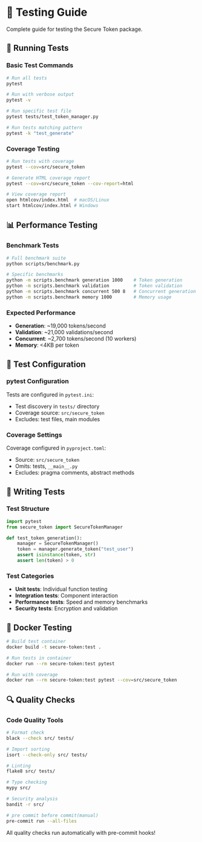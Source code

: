 # 🧪 Testing Guide

Complete guide for testing the Secure Token package.

## 🚀 Running Tests

### Basic Test Commands
```bash
# Run all tests
pytest

# Run with verbose output
pytest -v

# Run specific test file
pytest tests/test_token_manager.py

# Run tests matching pattern
pytest -k "test_generate"
```

### Coverage Testing
```bash
# Run tests with coverage
pytest --cov=src/secure_token

# Generate HTML coverage report
pytest --cov=src/secure_token --cov-report=html

# View coverage report
open htmlcov/index.html  # macOS/Linux
start htmlcov/index.html # Windows
```

## 📊 Performance Testing

### Benchmark Tests
```bash
# Full benchmark suite
python scripts/benchmark.py

# Specific benchmarks
python -m scripts.benchmark generation 1000    # Token generation
python -m scripts.benchmark validation         # Token validation
python -m scripts.benchmark concurrent 500 8   # Concurrent generation
python -m scripts.benchmark memory 1000        # Memory usage
```

### Expected Performance
- **Generation**: ~19,000 tokens/second
- **Validation**: ~21,000 validations/second
- **Concurrent**: ~2,700 tokens/second (10 workers)
- **Memory**: <4KB per token

## 🔧 Test Configuration

### pytest Configuration
Tests are configured in `pytest.ini`:
- Test discovery in `tests/` directory
- Coverage source: `src/secure_token`
- Excludes: test files, main modules

### Coverage Settings
Coverage configured in `pyproject.toml`:
- Source: `src/secure_token`
- Omits: tests, `__main__.py`
- Excludes: pragma comments, abstract methods

## 📝 Writing Tests

### Test Structure
```python
import pytest
from secure_token import SecureTokenManager

def test_token_generation():
    manager = SecureTokenManager()
    token = manager.generate_token("test_user")
    assert isinstance(token, str)
    assert len(token) > 0
```

### Test Categories
- **Unit tests**: Individual function testing
- **Integration tests**: Component interaction
- **Performance tests**: Speed and memory benchmarks
- **Security tests**: Encryption and validation

## 🐳 Docker Testing

```bash
# Build test container
docker build -t secure-token:test .

# Run tests in container
docker run --rm secure-token:test pytest

# Run with coverage
docker run --rm secure-token:test pytest --cov=src/secure_token
```

## 🔍 Quality Checks

### Code Quality Tools
```bash
# Format check
black --check src/ tests/

# Import sorting
isort --check-only src/ tests/

# Linting
flake8 src/ tests/

# Type checking
mypy src/

# Security analysis
bandit -r src/

# pre commit before commit(manual)
pre-commit run --all-files
```

All quality checks run automatically with pre-commit hooks!
